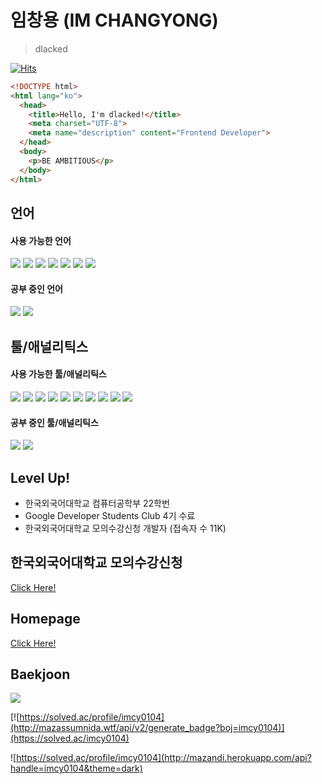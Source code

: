 # 임창용 (IM CHANGYONG)
> dlacked

[![Hits](https://hits.seeyoufarm.com/api/count/incr/badge.svg?url=https%3A%2F%2Fgithub.com%2Fdlacked&count_bg=%23B6B6B6&title_bg=%23000000&icon=github.svg&icon_color=%23FFFFFF&title=GitHub+HITS&edge_flat=false)](https://hits.seeyoufarm.com)

```html
<!DOCTYPE html>
<html lang="ko">
  <head>
    <title>Hello, I'm dlacked!</title>
    <meta charset="UTF-8">
    <meta name="description" content="Frontend Developer">
  </head>
  <body>
    <p>BE AMBITIOUS</p>
  </body>
</html>
```
## 언어
#### 사용 가능한 언어
<img src="https://img.shields.io/badge/Python-black?style=for-the-badge&logo=Python&logoColor=3776AB">
<span><img src="https://img.shields.io/badge/HTML-black?style=for-the-badge&logo=HTML5&logoColor=E34F26"> <img src="https://img.shields.io/badge/CSS-black?style=for-the-badge&logo=CSS3&logoColor=1572B6"> <img src="https://img.shields.io/badge/scss-black?style=for-the-badge&logo=Sass&logoColor=CC6699"> <img src="https://img.shields.io/badge/JavaScript-black?style=for-the-badge&logo=JavaScript&logoColor=F7DF1E"> <img src="https://img.shields.io/badge/TypeScript-black?style=for-the-badge&logo=TypeScript&logoColor=3178C6"> <img src="https://img.shields.io/badge/Markdown-black?style=for-the-badge&logo=Markdown&logoColor=ffffff"> </span>

#### 공부 중인 언어
<span><img src="https://img.shields.io/badge/React.js-black?style=for-the-badge&logo=React&logoColor=61DAFB"> <img src="https://img.shields.io/badge/Next.js-black?style=for-the-badge&logo=Next.js&logoColor=ffffff"></span>
## 툴/애널리틱스
#### 사용 가능한 툴/애널리틱스
<span><img src="https://img.shields.io/badge/Visual Studio Code-black?style=for-the-badge&logo=Visual Studio Code&logoColor=007ACC"> <img src="https://img.shields.io/badge/Notion-black?style=for-the-badge&logo=Notion&logoColor=ffffff"> <img src="https://img.shields.io/badge/Git-black?style=for-the-badge&logo=Git&logoColor=F05032"> <img src="https://img.shields.io/badge/GitHub-black?style=for-the-badge&logo=GitHub&logoColor=ffffff"> <img src="https://img.shields.io/badge/GitHub Pages-black?style=for-the-badge&logo=GitHub Pages&logoColor=ffffff"> <img src="https://img.shields.io/badge/google search console-black?style=for-the-badge&logo=googlesearchconsole&logoColor=4285F4"> <img src="https://img.shields.io/badge/virtual box-black?style=for-the-badge&logo=virtualbox&logoColor=183A61"> <img src="https://img.shields.io/badge/Slack-black?style=for-the-badge&logo=Slack&logoColor=4A154B"> <img src="https://img.shields.io/badge/Gabia-black?style=for-the-badge&logo=gabia&logoColor=ffffff"> <img src="https://img.shields.io/badge/kakao adfit-black?style=for-the-badge&logo=kakao&logoColor=FFCD00"></span>

#### 공부 중인 툴/애널리틱스
<span><img src="https://img.shields.io/badge/Google Tag Manager-black?style=for-the-badge&logo=Google Tag Manager&logoColor=246fdb"> <img src="https://img.shields.io/badge/Figma-black?style=for-the-badge&logo=Figma&logoColor=F24E1E"></span>
## Level Up!
- 한국외국어대학교 컴퓨터공학부 22학번
- Google Developer Students Club 4기 수료
- 한국외국어대학교 모의수강신청 개발자 (접속자 수 11K)</li>

## 한국외국어대학교 모의수강신청
[Click Here!](https://vsugangpractice.com)

## Homepage
[Click Here!](https://dlacked.github.io)

## Baekjoon
<img src="https://img.shields.io/badge/Using Python-black?style=for-the-badge&logo=Python&logoColor=3776AB">

[![https://solved.ac/profile/imcy0104](http://mazassumnida.wtf/api/v2/generate_badge?boj=imcy0104)](https://solved.ac/imcy0104)

![https://solved.ac/profile/imcy0104](http://mazandi.herokuapp.com/api?handle=imcy0104&theme=dark)
